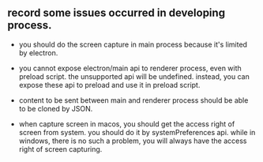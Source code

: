## record some issues occurred in developing process.

- you should do the screen capture in main process because it's limited by electron.

- you cannot expose electron/main api to renderer process, even with preload script. the unsupported api will be undefined. instead, you can expose these api to preload and use it in preload script.

- content to be sent between main and renderer process should be able to be cloned by JSON.

- when capture screen in macos, you should get the access right of screen from system. you should do it by systemPreferences api. while in windows, there is no such a problem, you will always have the access right of screen capturing.
